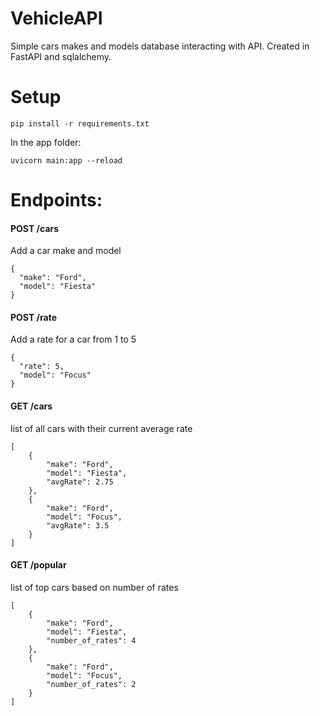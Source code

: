 # VehicleAPI
Simple cars makes and models database interacting with API. Created in FastAPI and sqlalchemy.

# Setup
```
pip install -r requirements.txt
```
In the app folder:
```
uvicorn main:app --reload
```

# Endpoints:
#### POST /cars
Add a car make and model
```
{
  "make": "Ford",
  "model": "Fiesta"
}
```

#### POST /rate
Add a rate for a car from 1 to 5
```
{
  "rate": 5,
  "model": "Focus"
}
```

#### GET /cars
list of all cars with their current average rate
```
[
    {
        "make": "Ford",
        "model": "Fiesta",
        "avgRate": 2.75
    },
    {
        "make": "Ford",
        "model": "Focus",
        "avgRate": 3.5
    }
]
```

#### GET /popular
list of top cars based on number of rates
```
[
    {
        "make": "Ford",
        "model": "Fiesta",
        "number_of_rates": 4
    },
    {
        "make": "Ford",
        "model": "Focus",
        "number_of_rates": 2
    }
]
```
